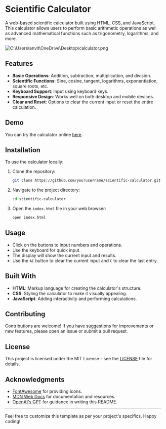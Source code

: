 # Scientific Calculator

A web-based scientific calculator built using HTML, CSS, and JavaScript. This calculator allows users to perform basic arithmetic operations as well as advanced mathematical functions such as trigonometry, logarithms, and more.

![C:\Users\anvit\OneDrive\Desktop\calculator.png](C:\Users\anvit\OneDrive\Desktop\calculator.png)  <!-- Replace with a link to a screenshot of your calculator -->

## Features

- **Basic Operations**: Addition, subtraction, multiplication, and division.
- **Scientific Functions**: Sine, cosine, tangent, logarithms, exponentiation, square roots, etc.
- **Keyboard Support**: Input using keyboard keys.
- **Responsive Design**: Works well on both desktop and mobile devices.
- **Clear and Reset**: Options to clear the current input or reset the entire calculation.

## Demo

You can try the calculator online [here](#).  <!-- Replace with a link to the live demo -->

## Installation

To use the calculator locally:

1. Clone the repository:
    ```bash
    git clone https://github.com/yourusername/scientific-calculator.git
    ```

2. Navigate to the project directory:
    ```bash
    cd scientific-calculator
    ```

3. Open the `index.html` file in your web browser:
    ```bash
    open index.html
    ```

## Usage

- Click on the buttons to input numbers and operations.
- Use the keyboard for quick input.
- The display will show the current input and results.
- Use the `AC` button to clear the current input and `C` to clear the last entry.

## Built With

- **HTML**: Markup language for creating the calculator's structure.
- **CSS**: Styling the calculator to make it visually appealing.
- **JavaScript**: Adding interactivity and performing calculations.

## Contributing

Contributions are welcome! If you have suggestions for improvements or new features, please open an issue or submit a pull request.

## License

This project is licensed under the MIT License - see the [LICENSE](LICENSE) file for details.

## Acknowledgments

- [FontAwesome](https://fontawesome.com/) for providing icons.
- [MDN Web Docs](https://developer.mozilla.org/) for documentation and resources.
- [OpenAI's GPT](https://openai.com/) for guidance in writing this README.

---

Feel free to customize this template as per your project's specifics. Happy coding!
